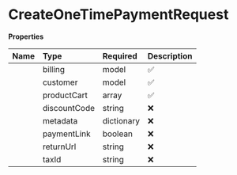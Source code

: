 # CreateOneTimePaymentRequest



**Properties**

| Name | Type | Required | Description |
| :-------- | :----------| :----------| :----------|
    | billing | model | ✅ |  |
    | customer | model | ✅ |  |
    | productCart | array | ✅ | List of products in the cart. Must contain at least 1 and at most 100 items. |
    | discountCode | string | ❌ | Discount Code to apply to the transaction |
    | metadata | dictionary | ❌ |  |
    | paymentLink | boolean | ❌ | Whether to generate a payment link. Defaults to false if not specified. |
    | returnUrl | string | ❌ | Optional URL to redirect the customer after payment. Must be a valid URL if provided. |
    | taxId | string | ❌ | Tax ID in case the payment is B2B. If tax id validation fails the payment creation will fail |




<!-- This file was generated by liblab | https://liblab.com/ -->